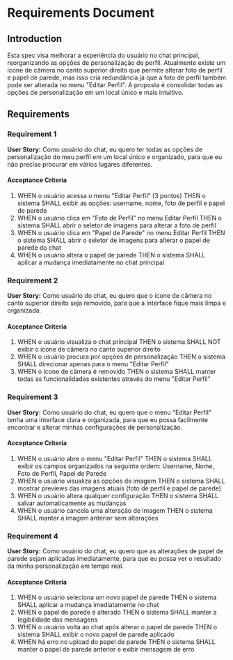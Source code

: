 # Requirements Document

## Introduction

Esta spec visa melhorar a experiência do usuário no chat principal, reorganizando as opções de personalização de perfil. Atualmente existe um ícone de câmera no canto superior direito que permite alterar foto de perfil e papel de parede, mas isso cria redundância já que a foto de perfil também pode ser alterada no menu "Editar Perfil". A proposta é consolidar todas as opções de personalização em um local único e mais intuitivo.

## Requirements

### Requirement 1

**User Story:** Como usuário do chat, eu quero ter todas as opções de personalização do meu perfil em um local único e organizado, para que eu não precise procurar em vários lugares diferentes.

#### Acceptance Criteria

1. WHEN o usuário acessa o menu "Editar Perfil" (3 pontos) THEN o sistema SHALL exibir as opções: username, nome, foto de perfil e papel de parede
2. WHEN o usuário clica em "Foto de Perfil" no menu Editar Perfil THEN o sistema SHALL abrir o seletor de imagens para alterar a foto de perfil
3. WHEN o usuário clica em "Papel de Parede" no menu Editar Perfil THEN o sistema SHALL abrir o seletor de imagens para alterar o papel de parede do chat
4. WHEN o usuário altera o papel de parede THEN o sistema SHALL aplicar a mudança imediatamente no chat principal

### Requirement 2

**User Story:** Como usuário do chat, eu quero que o ícone de câmera no canto superior direito seja removido, para que a interface fique mais limpa e organizada.

#### Acceptance Criteria

1. WHEN o usuário visualiza o chat principal THEN o sistema SHALL NOT exibir o ícone de câmera no canto superior direito
2. WHEN o usuário procura por opções de personalização THEN o sistema SHALL direcionar apenas para o menu "Editar Perfil"
3. WHEN o ícone de câmera é removido THEN o sistema SHALL manter todas as funcionalidades existentes através do menu "Editar Perfil"

### Requirement 3

**User Story:** Como usuário do chat, eu quero que o menu "Editar Perfil" tenha uma interface clara e organizada, para que eu possa facilmente encontrar e alterar minhas configurações de personalização.

#### Acceptance Criteria

1. WHEN o usuário abre o menu "Editar Perfil" THEN o sistema SHALL exibir os campos organizados na seguinte ordem: Username, Nome, Foto de Perfil, Papel de Parede
2. WHEN o usuário visualiza as opções de imagem THEN o sistema SHALL mostrar previews das imagens atuais (foto de perfil e papel de parede)
3. WHEN o usuário altera qualquer configuração THEN o sistema SHALL salvar automaticamente as mudanças
4. WHEN o usuário cancela uma alteração de imagem THEN o sistema SHALL manter a imagem anterior sem alterações

### Requirement 4

**User Story:** Como usuário do chat, eu quero que as alterações de papel de parede sejam aplicadas imediatamente, para que eu possa ver o resultado da minha personalização em tempo real.

#### Acceptance Criteria

1. WHEN o usuário seleciona um novo papel de parede THEN o sistema SHALL aplicar a mudança imediatamente no chat
2. WHEN o papel de parede é alterado THEN o sistema SHALL manter a legibilidade das mensagens
3. WHEN o usuário volta ao chat após alterar o papel de parede THEN o sistema SHALL exibir o novo papel de parede aplicado
4. WHEN há erro no upload do papel de parede THEN o sistema SHALL manter o papel de parede anterior e exibir mensagem de erro